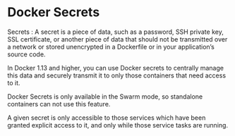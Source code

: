 

# Docker Secrets 

Secrets : A secret is a piece of data, such as a password, SSH private key, SSL certificate, or another piece of data that should not be transmitted over a network or stored unencrypted in a Dockerfile or in your application’s source code.

In Docker 1.13 and higher, you can use Docker secrets to centrally manage this data and securely transmit it to only those containers that need access to it. 

Docker Secrets is only available in the Swarm mode, so standalone containers can not use this feature.

A given secret is only accessible to those services which have been granted explicit access to it, and only while those service tasks are running.
